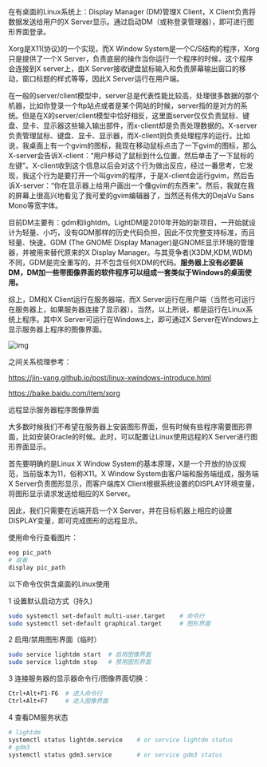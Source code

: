 在有桌面的Linux系统上：Display Manager (DM)管理X Client，X Client负责将数据发送给用户的X Server显示。通过启动DM（或称登录管理器），即可进行图形界面登录。

Xorg是X11(协议)的一个实现，而X Window System是一个C/S结构的程序，Xorg只是提供了一个X Server，负责底层的操作当你运行一个程序的时候，这个程序会连接到X server上，由X Server接收键盘鼠标输入和负责屏幕输出窗口的移动，窗口标题的样式等等，因此X Server运行在用户端。

在一般的server/client模型中，server总是代表性能比较高，处理很多数据的那个机器，比如你登录一个ftp站点或者是某个网站的时候，server指的是对方的系统。但是在X的server/client模型中恰好相反，这里面server仅仅负责鼠标、键盘、显卡、显示器这些输入输出部件，而x-client却是负责处理数据的。X-server负责管理鼠标、键盘、显卡、显示器，而X-client则负责处理程序的运行。比如说，我桌面上有一个gvim的图标，我现在移动鼠标点击了一下gvim的图标，那么X-server会告诉X-client：“用户移动了鼠标到什么位置，然后单击了一下鼠标的左键”。X-client收到这个信息以后会对这个行为做出反应，经过一番思考，它发现，我这个行为是要打开一个叫gvim的程序，于是X-client会运行gvim，然后告诉X-server：“你在显示器上给用户画出一个像gvim的东西来”。然后，我就在我的屏幕上很高兴地看见了我可爱的gvim编辑器了，当然还有伟大的DejaVu Sans Mono等宽字体。

目前DM主要有：gdm和lightdm。LightDM是2010年开始的新项目，一开始就设计为轻量、小巧，没有GDM那样的历史代码负担，因此不仅完整支持标准，而且轻量、快速。GDM (The GNOME Display Manager)是GNOME显示环境的管理器，并被用来替代原来的X Display Manager。与其竞争者(X3DM,KDM,WDM)不同，GDM是完全重写的，并不包含任何XDM的代码。**服务器上没有必要装DM，DM加一些带图像界面的软件程序可以组成一套类似于Windows的桌面使用。**

综上，DM和X Client运行在服务器端，而X Server运行在用户端（当然也可运行在服务器上，如果服务器连接了显示器）。当然，以上所说，都是运行在Linux系统上程序。其中X Server可运行在Windows上，即可通过X Server在Windows上显示服务器上程序的图像界面。

![img](https://upload-images.jianshu.io/upload_images/5461542-207fcad25ef04fd8.png?imageMogr2/auto-orient/strip|imageView2/2/w/250/format/webp)

之间关系梳理参考：

https://jin-yang.github.io/post/linux-xwindows-introduce.html

https://baike.baidu.com/item/xorg

远程显示服务器程序图像界面

大多数时候我们不希望在服务器上安装图形界面，但有时候有些程序需要图形界面，比如安装Oracle的时候。此时，可以配置让Linux使用远程的X Server进行图形界面显示。

首先要明确的是Linux X Window System的基本原理，X是一个开放的协议规范，当前版本为11，俗称X11。X Window System由客户端和服务端组成，服务端X Server负责图形显示，而客户端库X Client根据系统设置的DISPLAY环境变量，将图形显示请求发送给相应的X Server。

因此，我们只需要在远端开启一个X Server，并在目标机器上相应的设置DISPLAY变量，即可完成图形的远程显示。


使用命令行查看图片：

```bash
eog pic_path
# 或者
display pic_path
```


以下命令仅供含桌面的Linux使用

1 设置默认启动方式（持久)

```bash
sudo systemctl set-default multi-user.target	# 命令行
sudo systemctl set-default graphical.target		# 图形界面
```

2 启用/禁用图形界面（临时）

```bash
sudo service lightdm start	# 启用图像界面
sudo service lightdm stop	# 禁用图形界面
```

3 连接服务器的显示器命令行/图像界面切换：

```bash
Ctrl+Alt+F1-F6	# 进入命令行
Ctrl+Alt+F7		# 进入图像界面
```

4 查看DM服务状态

```bash
# lightdm
systemctl status lightdm.service	# or service lightdm status
# gdm3
systemctl status gdm3.service		# or service gdm3 status
```

